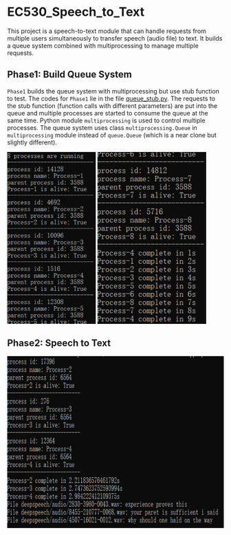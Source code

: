 # EC530_Speech_to_Text
This project is a speech-to-text module that can handle requests from multiple users simultaneously to transfer speech (audio file) to text. It builds a queue system combined with multiprocessing to manage multiple requests.

## Phase1: Build Queue System
`Phase1` builds the queue system with multiprocessing but use stub function to test. The codes for `Phase1` lie in the file [queue_stub.py](./queue_stub.py). The requests to the stub function (function calls with different parameters) are put into the queue and multiple processes are started to consume the queue at the same time. Python module `multiprocessing` is used to control multiple processes. The queue system uses class `multiprocessing.Queue` in `multiprocessing` module instead of `queue.Queue` (which is a near clone but slightly different).

<img src="picture/stub1.PNG" height=400> <img src="picture/stub2.PNG" height=400>

## Phase2: Speech to Text
<img src="picture/speech.PNG" height=400>
